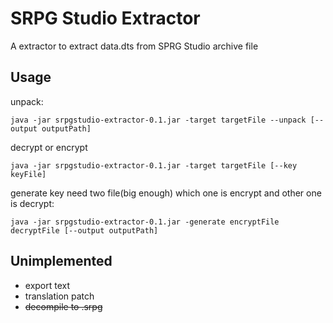 # SRPG Studio Extractor

A extractor to extract data.dts from SPRG Studio archive file


## Usage 


unpack:
```
java -jar srpgstudio-extractor-0.1.jar -target targetFile --unpack [--output outputPath]
```

decrypt or encrypt
```
java -jar srpgstudio-extractor-0.1.jar -target targetFile [--key keyFile]
```

generate key need two file(big enough) which one is encrypt and other one is decrypt:
```
java -jar srpgstudio-extractor-0.1.jar -generate encryptFile decryptFile [--output outputPath]
```

## Unimplemented 
* export text
* translation patch
* ~~decompile to .srpg~~

